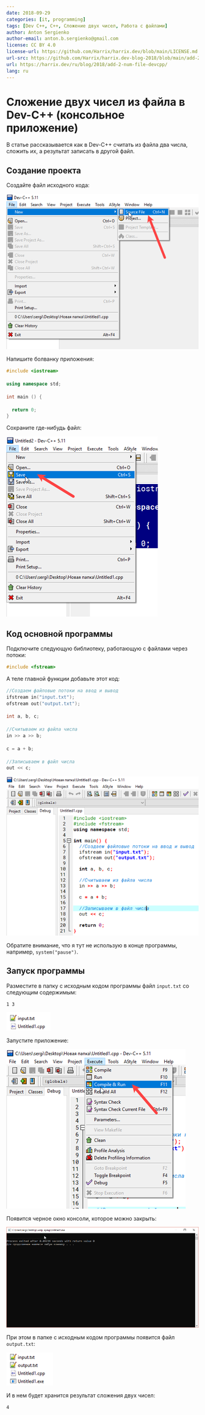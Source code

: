 ```yaml
---
date: 2018-09-29
categories: [it, programming]
tags: [Dev C++, C++, Сложение двух чисел, Работа с файлами]
author: Anton Sergienko
author-email: anton.b.sergienko@gmail.com
license: CC BY 4.0
license-url: https://github.com/Harrix/harrix.dev/blob/main/LICENSE.md
url-src: https://github.com/Harrix/harrix.dev-blog-2018/blob/main/add-2-num-file-devcpp/add-2-num-file-devcpp.md
url: https://harrix.dev/ru/blog/2018/add-2-num-file-devcpp/
lang: ru
---
```


# Сложение двух чисел из файла в Dev-C++ (консольное приложение)

В статье рассказывается как в Dev-C++ считать из файла два числа, сложить их, а результат записать в другой файл.

## Создание проекта

Создайте файл исходного кода:

![Создание файла исходного кода](img/new-source_01.png)

Напишите болванку приложения:

```cpp
#include <iostream>

using namespace std;

int main () {

  return 0;
}
```

Сохраните где-нибудь файл:

![Сохранение файла исходного кода](img/new-source_02.png)

## Код основной программы

Подключите следующую библиотеку, работающую с файлами через потоки:

```cpp
#include <fstream>
```

А теле главной функции добавьте этот код:

```cpp
//Создаем файловые потоки на ввод и вывод
ifstream in("input.txt");
ofstream out("output.txt");

int a, b, c;

//Считываем из файла числа
in >> a >> b;

c = a + b;

//Записываем в файл числа
out << c;
```

![Код C++ в редакторе](img/cpp.png)

Обратите внимание, что я тут не использую в конце программы, например, `system("pause")`.

## Запуск программы

Разместите в папку с исходным кодом программы файл `input.txt` со следующим содержимым:

```text
1 3
```

![Файл с входными данными](img/input.png)

Запустите приложение:

![Запуск приложения](img/run_01.png)

Появится черное окно консоли, которое можно закрыть:

![Запущенное приложение](img/run_02.png)

При этом в папке с исходным кодом программы появится файл `output.txt`:

![Файл с выходными данными](img/output.png)

И в нем будет хранится результат сложения двух чисел:

```text
4
```
